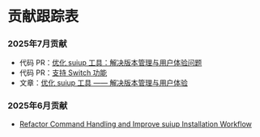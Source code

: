 # 贡献跟踪表

### 2025年7月贡献
- 代码 PR：[优化 suiup 工具：解决版本管理与用户体验问题](https://github.com/MystenLabs/suiup/pull/66)
- 代码 PR：[支持 Switch 功能](https://github.com/MystenLabs/suiup/pull/68)
- 文章：[优化 suiup 工具 —— 解决版本管理与用户体验](https://learnblockchain.cn/article/18846)

### 2025年6月贡献
- [Refactor Command Handling and Improve suiup Installation Workflow](https://github.com/MystenLabs/suiup/pull/50)
